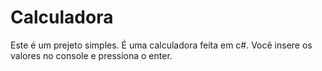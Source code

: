 # Calculadora
Este é um prejeto simples. 
É uma calculadora feita em c#.
Você insere os valores no console e pressiona o enter.
